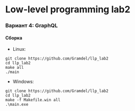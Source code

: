 # Low-level programming lab2
### Вариант 4: GraphQL
#### Сборка
+ Linux:
```
git clone https://github.com/Gramdel/llp_lab2
cd llp_lab2
make all
./main
```
+ Windows:
```
git clone https://github.com/Gramdel/llp_lab2
cd llp_lab2
make -f Makefile.win all
.\main.exe
```
